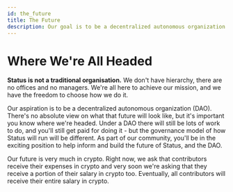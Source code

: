 ```yaml
---
id: the_future
title: The Future
description: Our goal is to be a decentralized autonomous organization (DAO).
---
```


# Where We're All Headed

**Status is not a traditional organisation.** We don't have hierarchy, there are no offices and no managers. We're all here to achieve our mission, and we have the freedom to choose how we do it.

Our aspiration is to be a decentralized autonomous organization (DAO). There's no absolute view on what that future will look like, but it's important you know where we're headed. Under a DAO there will still be lots of work to do, and you'll still get paid for doing it - but the governance model of how Status will run will be different. As part of our community, you'll be in the exciting position to help inform and build the future of Status, and the DAO.  

Our future is very much in crypto. Right now, we ask that contributors receive their expenses in crypto and very soon we're asking that they receive a portion of their salary in crypto too. Eventually, all contributors will receive their entire salary in crypto.
